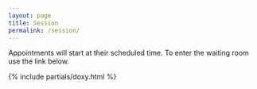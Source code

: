 ```yaml
---
layout: page
title: Session
permalink: /session/
---
```


Appointments will start at their scheduled time. To enter the waiting room use the link below.

{% include partials/doxy.html %}